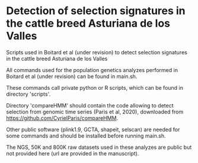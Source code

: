 # Detection of selection signatures in the cattle breed Asturiana de los Valles
Scripts used in Boitard et al (under revision) to detect selection signatures in the cattle breed Asturiana de los Valles

All commands used for the population genetics analyzes performed in Boitard et al (under revision) can be found in main.sh.

These commands call private python or R scripts, which can be found in directory 'scripts'.

Directory 'compareHMM' should contain the code allowing to detect selection from genomic time series (Paris et al, 2020), downloaded from https://github.com/CyrielParis/compareHMM.

Other public software (plink1.9, GCTA, shapeit, selscan) are needed for some commands and should be installed before running main.sh.

The NGS, 50K and 800K raw datasets used in these analyzes are public but not provided here (url are provided in the manuscript).
